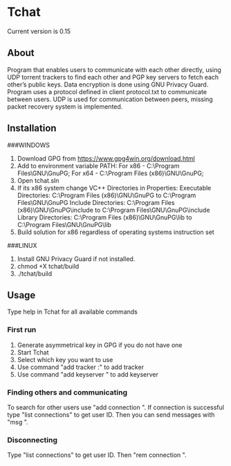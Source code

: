 # Tchat
Current version is 0.15
## About
Program that enables users to communicate with each other directly, using UDP torrent trackers to find each other and PGP key servers to fetch each other’s public keys.
Data encryption is done using GNU Privacy Guard. Program uses a protocol defined in client protocol.txt to communicate between users. 
UDP is used for communication between peers, missing packet recovery system is implemented. 

## Installation

###WINDOWS
1. Download GPG from https://www.gpg4win.org/download.html
2. Add to environment variable PATH:
    For x86 - C:\Program Files\GNU\GnuPG;
    For x64 - C:\Program Files (x86)\GNU\GnuPG;
3. Open tchat.sln
4. If its x86 system change VC++ Directories in Properties:
    Executable Directories: C:\Program Files (x86)\GNU\GnuPG to C:\Program Files\GNU\GnuPG
    Include Directories: C:\Program Files (x86)\GNU\GnuPG\include to C:\Program Files\GNU\GnuPG\include
    Library Directories: C:\Program Files (x86)\GNU\GnuPG\lib to C:\Program Files\GNU\GnuPG\lib
5. Build solution for x86 regardless of operating systems instruction set

###LINUX
1. Install GNU Privacy Guard if not installed.
2. chmod +X tchat/build
3. ./tchat/build

## Usage
Type help in Tchat for all available commands

### First run
1. Generate asymmetrical key in GPG if you do not have one
2. Start Tchat
3. Select which key you want to use
4. Use command "add tracker <hostname>:<port>" to add tracker
5. Use command "add keyserver <hostname>" to add keyserver

### Finding others and communicating
To search for other users use "add connection <hash>". If connection is successful type "list connections" to get user ID. Then you can send messages with "msg <id> <message>".

### Disconnecting
Type "list connections" to get user ID. Then "rem connection <id>".